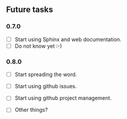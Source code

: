## Future tasks

### 0.7.0

 - [ ] Start using Sphinx and web documentation.
 - [ ] Do not know yet :-)
 
### 0.8.0
 
 - [ ] Start spreading the word.
 - [ ] Start using github issues.
 - [ ] Start using github project management.
 - [ ] Other things?
 